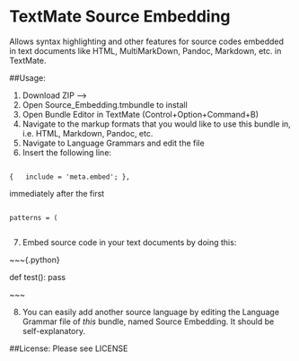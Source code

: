 # TextMate Source Embedding
Allows syntax highlighting and other features for source codes embedded in text documents like HTML, MultiMarkDown, Pandoc, Markdown, etc. in TextMate.

##Usage:

1. Download ZIP -->
2. Open Source_Embedding.tmbundle to install
3. Open Bundle Editor in TextMate (Control+Option+Command+B)
4. Navigate to the markup formats that you would like to use this bundle in, i.e. HTML, Markdown, Pandoc, etc.
5. Navigate to Language Grammars and edit the file
6. Insert the following line:

~~~{.source}

{	include = 'meta.embed'; },

~~~

immediately after the first

~~~{.source}

patterns = (
	
~~~  

7. Embed source code in your text documents by doing this:

\~~~{.python}

def test():
	pass

\~~~

8. You can easily add another source language by editing the Language Grammar file of _this_ bundle, named Source Embedding. It should be self-explanatory.

##License:
Please see LICENSE